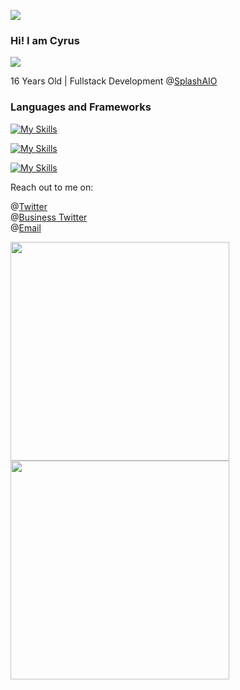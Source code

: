 ![](https://media.discordapp.net/attachments/935556275696185454/970897128203374673/Untitled_design.gif)

### Hi! I am Cyrus

![](https://komarev.com/ghpvc/?username=TrustyJar)

16 Years Old | Fullstack Development @[SplashAIO](https://splashbots.hyper.co/)

### Languages and Frameworks
[![My Skills](https://skillicons.dev/icons?i=js,ts,nodejs,java,python,go,html,css)](https://skillicons.dev)

[![My Skills](https://skillicons.dev/icons?i=express,flask,react,googlecloud,aws,heroku,mongodb)](https://skillicons.dev)

[![My Skills](https://skillicons.dev/icons?i=vscode,idea)](https://skillicons.dev)

Reach out to me on:

@[Twitter](https://twitter.com/TrustyJar1234) <br>
@[Business Twitter](https://twitter.com/splash_aio) <br>
@[Email](mailto:cyrus.naficy@gmail.com) <br>

<img src="https://wakatime.com/share/@70382529-6aad-4c01-9b85-9e429842bf84/82817e08-cb0d-4f61-9164-8ec981783078.svg" width="350" height="350"><img src="https://wakatime.com/share/@70382529-6aad-4c01-9b85-9e429842bf84/d7e18e4c-de1f-4b5f-a44b-88ad64c7228d.svg" width="350" height="350">
